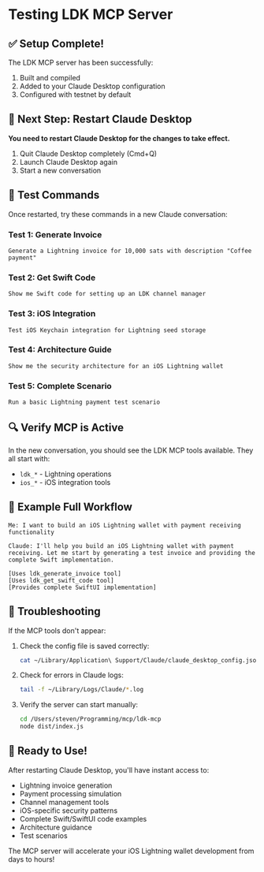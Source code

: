 # Testing LDK MCP Server

## ✅ Setup Complete!

The LDK MCP server has been successfully:
1. Built and compiled
2. Added to your Claude Desktop configuration
3. Configured with testnet by default

## 🔄 Next Step: Restart Claude Desktop

**You need to restart Claude Desktop for the changes to take effect.**

1. Quit Claude Desktop completely (Cmd+Q)
2. Launch Claude Desktop again
3. Start a new conversation

## 🧪 Test Commands

Once restarted, try these commands in a new Claude conversation:

### Test 1: Generate Invoice
```
Generate a Lightning invoice for 10,000 sats with description "Coffee payment"
```

### Test 2: Get Swift Code
```
Show me Swift code for setting up an LDK channel manager
```

### Test 3: iOS Integration
```
Test iOS Keychain integration for Lightning seed storage
```

### Test 4: Architecture Guide
```
Show me the security architecture for an iOS Lightning wallet
```

### Test 5: Complete Scenario
```
Run a basic Lightning payment test scenario
```

## 🔍 Verify MCP is Active

In the new conversation, you should see the LDK MCP tools available. They all start with:
- `ldk_*` - Lightning operations
- `ios_*` - iOS integration tools

## 📝 Example Full Workflow

```
Me: I want to build an iOS Lightning wallet with payment receiving functionality

Claude: I'll help you build an iOS Lightning wallet with payment receiving. Let me start by generating a test invoice and providing the complete Swift implementation.

[Uses ldk_generate_invoice tool]
[Uses ldk_get_swift_code tool]
[Provides complete SwiftUI implementation]
```

## 🐛 Troubleshooting

If the MCP tools don't appear:

1. Check the config file is saved correctly:
   ```bash
   cat ~/Library/Application\ Support/Claude/claude_desktop_config.json
   ```

2. Check for errors in Claude logs:
   ```bash
   tail -f ~/Library/Logs/Claude/*.log
   ```

3. Verify the server can start manually:
   ```bash
   cd /Users/steven/Programming/mcp/ldk-mcp
   node dist/index.js
   ```

## 🎉 Ready to Use!

After restarting Claude Desktop, you'll have instant access to:
- Lightning invoice generation
- Payment processing simulation
- Channel management tools
- iOS-specific security patterns
- Complete Swift/SwiftUI code examples
- Architecture guidance
- Test scenarios

The MCP server will accelerate your iOS Lightning wallet development from days to hours!